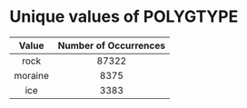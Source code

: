 
Unique values of POLYGTYPE
==========================

|Value|Number of Occurrences|
| :---: | :---: |
|rock|87322|
|moraine|8375|
|ice|3383|
